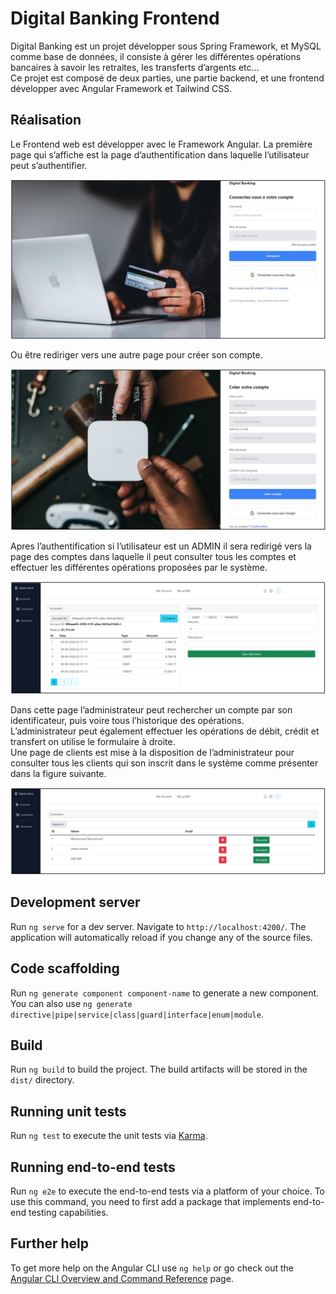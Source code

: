 # Digital Banking Frontend

Digital Banking est un projet développer sous Spring Framework, et MySQL comme base de données, il consiste à gérer les différentes opérations bancaires à savoir les retraites, les transferts d’argents etc…  
Ce projet est composé de deux parties, une partie backend, et une frontend développer avec Angular Framework et Tailwind CSS.

## Réalisation

Le Frontend web est développer avec le Framework Angular. La première page qui s’affiche
est la page d’authentification dans laquelle l’utilisateur peut s’authentifier.

![img_5.png](doc/img_5.png)

Ou être rediriger vers une autre page pour créer son compte.

![img_6.png](doc/img_6.png)

Apres l’authentification si l’utilisateur est un ADMIN il sera redirigé vers la page des comptes
dans laquelle il peut consulter tous les comptes et effectuer les différentes opérations
proposées par le système.

![img_7.png](doc/img_7.png)

Dans cette page l’administrateur peut rechercher un compte par son identificateur, puis
voire tous l’historique des opérations.  
L’administrateur peut également effectuer les opérations de débit, crédit et transfert on
utilise le formulaire à droite.  
Une page de clients est mise à la disposition de l’administrateur pour consulter tous les
clients qui son inscrit dans le système comme présenter dans la figure suivante.

![img_8.png](doc/img_8.png)

## Development server

Run `ng serve` for a dev server. Navigate to `http://localhost:4200/`. The application will automatically reload if you change any of the source files.

## Code scaffolding

Run `ng generate component component-name` to generate a new component. You can also use `ng generate directive|pipe|service|class|guard|interface|enum|module`.

## Build

Run `ng build` to build the project. The build artifacts will be stored in the `dist/` directory.

## Running unit tests

Run `ng test` to execute the unit tests via [Karma](https://karma-runner.github.io).

## Running end-to-end tests

Run `ng e2e` to execute the end-to-end tests via a platform of your choice. To use this command, you need to first add a package that implements end-to-end testing capabilities.

## Further help

To get more help on the Angular CLI use `ng help` or go check out the [Angular CLI Overview and Command Reference](https://angular.io/cli) page.
